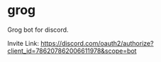 # grog
Grog bot for discord.

Invite Link: https://discord.com/oauth2/authorize?client_id=786207862006611978&scope=bot
